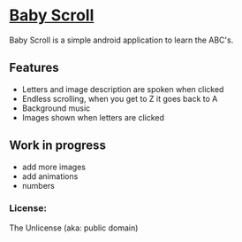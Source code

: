 # [Baby Scroll](http://jasonrowe.com)

Baby Scroll is a simple android application to learn the ABC's.


## Features

* Letters and image description are spoken when clicked
* Endless scrolling, when you get to Z it goes back to A
* Background music
* Images shown when letters are clicked

## Work in progress

* add more images
* add animations
* numbers

### License:

The Unlicense (aka: public domain)